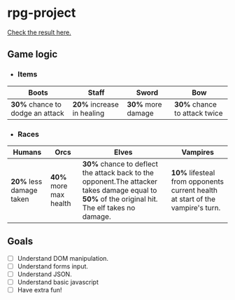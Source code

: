 # rpg-project

[Check the result here.](https://gonzalovsilva.github.io/rpg-project/)
## Game logic
* ### Items

| Boots                             | Staff                       | Sword               | Bow                            |
| --------------------------------- | --------------------------- | ------------------- | ------------------------------ |
| **30%** chance to dodge an attack | **20%** increase in healing | **30%** more damage | **30%** chance to attack twice |

* ### Races
  
| Humans                    | Orcs                    | Elves                                                                                                                                              | Vampires                                                                        |
| ------------------------- | ----------------------- | -------------------------------------------------------------------------------------------------------------------------------------------------- | ------------------------------------------------------------------------------- |
| **20%** less damage taken | **40%** more max health | **30%** chance to deflect the attack back to the opponent.The attacker takes damage equal to **50%** of the original hit. The elf takes no damage. | **10%** lifesteal from opponents current health at start of the vampire's turn. |


## Goals
 - [ ] Understand DOM manipulation.
 - [ ] Understand forms input.
 - [ ] Understand JSON.
 - [ ] Understand basic javascript
 - [ ] Have extra fun!